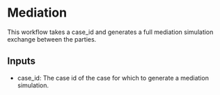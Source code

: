# Mediation

This workflow takes a case_id and generates a full mediation simulation exchange between the parties.

## Inputs

- case_id: The case id of the case for which to generate a mediation simulation.

